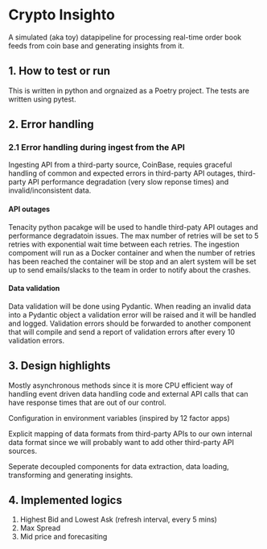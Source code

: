 # Crypto Insighto 
A simulated (aka toy) datapipeline for processing real-time order book feeds from coin base and generating insights from it.

## 1. How to test or run 
This is written in python and orgnaized as a Poetry project. 
The tests are written using pytest.

## 2. Error handling 
### 2.1 Error handling during ingest from the API
Ingesting API from a third-party source, CoinBase, requies graceful handling of common and expected errors in third-party API outages, third-party API performance degradation (very slow reponse times) and invalid/inconsistent data.

#### API outages
Tenacity python pacakge will be used to handle third-paty API outages and performance degradatoin issues. The max number of retries will be set to 5 retries with exponential wait time between each retries. The ingestion compoment will run as a Docker container and when the number of retries has been reached the container will be stop and an alert system will be set up to send emails/slacks to the team in order to notify about the crashes.

#### Data validation
Data validation will be done using Pydantic. When reading an invalid data into a Pydantic object a validation error will be raised and it will be handled and logged. Validation errors should be forwarded to another component that will compile and send a report of validation errors after every 10 validation errors. 

## 3. Design highlights
Mostly asynchronous methods since it is more CPU efficient way of handling event driven data handling code and external API calls that can have response times that are out of our control.

Configuration in environment variables (inspired by 12 factor apps)

Explicit mapping of data formats from third-party APIs to our own internal data format since we will probably want to add other third-party API sources.

Seperate decoupled components for data extraction, data loading, transforming and generating insights.

## 4. Implemented logics 
1. Highest Bid and Lowest Ask (refresh interval, every 5 mins)
2. Max Spread 
3. Mid price and forecasiting